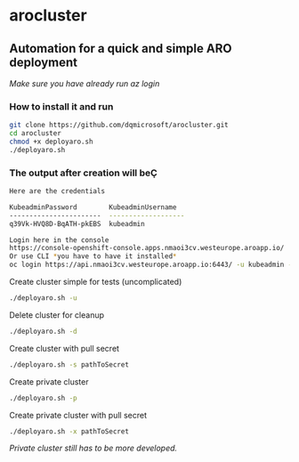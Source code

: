 # arocluster

## Automation for a quick and simple ARO deployment

*Make sure you have already run az login*

### How to install it and run

```sh
git clone https://github.com/dqmicrosoft/arocluster.git
cd arocluster
chmod +x deployaro.sh
./deployaro.sh
```

### The output after creation will beÇ
```sh
Here are the credentials

KubeadminPassword        KubeadminUsername
-----------------------  -------------------
q39Vk-HVQ8D-BqATH-pkEBS  kubeadmin

Login here in the console
https://console-openshift-console.apps.nmaoi3cv.westeurope.aroapp.io/
Or use CLI *you have to have it installed*
oc login https://api.nmaoi3cv.westeurope.aroapp.io:6443/ -u kubeadmin -p <kubeadmin password>
```

Create cluster simple for tests (uncomplicated)
```sh
./deployaro.sh -u 
```
Delete cluster for cleanup 
```sh
./deployaro.sh -d 
```
Create cluster with pull secret
```sh
./deployaro.sh -s pathToSecret 
```
Create private cluster
```sh
./deployaro.sh -p
```
Create private cluster with pull secret 
```sh
./deployaro.sh -x pathToSecret 
```
*Private cluster still has to be more developed.*




